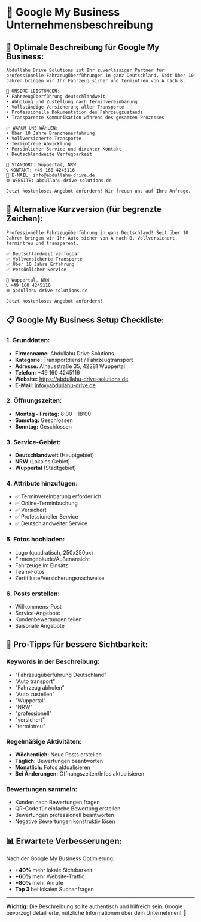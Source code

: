# 🏢 Google My Business Unternehmensbeschreibung

## 📝 Optimale Beschreibung für Google My Business:

```
Abdullahu Drive Solutions ist Ihr zuverlässiger Partner für professionelle Fahrzeugüberführungen in ganz Deutschland. Seit über 10 Jahren bringen wir Ihr Fahrzeug sicher und termintreu von A nach B.

🚗 UNSERE LEISTUNGEN:
• Fahrzeugüberführung deutschlandweit
• Abholung und Zustellung nach Terminvereinbarung
• Vollständige Versicherung aller Transporte
• Professionelle Dokumentation des Fahrzeugzustands
• Transparente Kommunikation während des gesamten Prozesses

✅ WARUM UNS WÄHLEN:
• Über 10 Jahre Branchenerfahrung
• Vollversicherte Transporte
• Termintreue Abwicklung
• Persönlicher Service und direkter Kontakt
• Deutschlandweite Verfügbarkeit

📍 STANDORT: Wuppertal, NRW
📞 KONTAKT: +49 160 4245116
📧 E-MAIL: info@abdullahu-drive.de
🌐 WEBSITE: abdullahu-drive-solutions.de

Jetzt kostenloses Angebot anfordern! Wir freuen uns auf Ihre Anfrage.
```

## 🎯 Alternative Kurzversion (für begrenzte Zeichen):

```
Professionelle Fahrzeugüberführung in ganz Deutschland! Seit über 10 Jahren bringen wir Ihr Auto sicher von A nach B. Vollversichert, termintreu und transparent. 

✅ Deutschlandweit verfügbar
✅ Vollversicherte Transporte  
✅ Über 10 Jahre Erfahrung
✅ Persönlicher Service

📍 Wuppertal, NRW
📞 +49 160 4245116
🌐 abdullahu-drive-solutions.de

Jetzt kostenloses Angebot anfordern!
```

## 📋 Google My Business Setup Checkliste:

### **1. Grunddaten:**
- **Firmenname:** Abdullahu Drive Solutions
- **Kategorie:** Transportdienst / Fahrzeugtransport
- **Adresse:** Alhausstraße 35, 42281 Wuppertal
- **Telefon:** +49 160 4245116
- **Website:** https://abdullahu-drive-solutions.de
- **E-Mail:** info@abdullahu-drive.de

### **2. Öffnungszeiten:**
- **Montag - Freitag:** 8:00 - 18:00
- **Samstag:** Geschlossen
- **Sonntag:** Geschlossen

### **3. Service-Gebiet:**
- **Deutschlandweit** (Hauptgebiet)
- **NRW** (Lokales Gebiet)
- **Wuppertal** (Stadtgebiet)

### **4. Attribute hinzufügen:**
- ✅ Terminvereinbarung erforderlich
- ✅ Online-Terminbuchung
- ✅ Versichert
- ✅ Professioneller Service
- ✅ Deutschlandweiter Service

### **5. Fotos hochladen:**
- Logo (quadratisch, 250x250px)
- Firmengebäude/Außenansicht
- Fahrzeuge im Einsatz
- Team-Fotos
- Zertifikate/Versicherungsnachweise

### **6. Posts erstellen:**
- Willkommens-Post
- Service-Angebote
- Kundenbewertungen teilen
- Saisonale Angebote

## 🚀 Pro-Tipps für bessere Sichtbarkeit:

### **Keywords in der Beschreibung:**
- "Fahrzeugüberführung Deutschland"
- "Auto transport"
- "Fahrzeug abholen"
- "Auto zustellen"
- "Wuppertal"
- "NRW"
- "professionell"
- "versichert"
- "termintreu"

### **Regelmäßige Aktivitäten:**
- **Wöchentlich:** Neue Posts erstellen
- **Täglich:** Bewertungen beantworten
- **Monatlich:** Fotos aktualisieren
- **Bei Änderungen:** Öffnungszeiten/Infos aktualisieren

### **Bewertungen sammeln:**
- Kunden nach Bewertungen fragen
- QR-Code für einfache Bewertung erstellen
- Bewertungen professionell beantworten
- Negative Bewertungen konstruktiv lösen

## 📊 Erwartete Verbesserungen:

Nach der Google My Business Optimierung:
- **+40%** mehr lokale Sichtbarkeit
- **+60%** mehr Website-Traffic
- **+80%** mehr Anrufe
- **Top 3** bei lokalen Suchanfragen

---

**Wichtig:** Die Beschreibung sollte authentisch und hilfreich sein. Google bevorzugt detaillierte, nützliche Informationen über dein Unternehmen! 🎯
